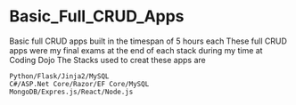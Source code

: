 # Basic_Full_CRUD_Apps

Basic full CRUD apps built in the timespan of 5 hours each
These full CRUD apps were my final exams at the end of each stack during my time at Coding Dojo
The Stacks used to creat these apps are 

    Python/Flask/Jinja2/MySQL
    C#/ASP.Net Core/Razor/EF Core/MySQL
    MongoDB/Expres.js/React/Node.js
